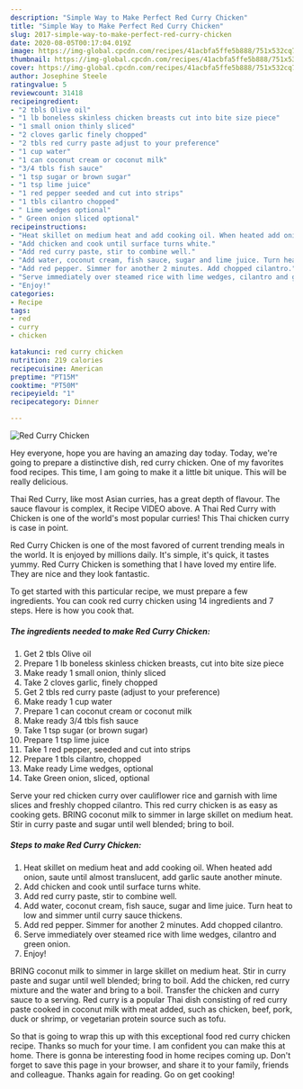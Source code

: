 ```yaml
---
description: "Simple Way to Make Perfect Red Curry Chicken"
title: "Simple Way to Make Perfect Red Curry Chicken"
slug: 2017-simple-way-to-make-perfect-red-curry-chicken
date: 2020-08-05T00:17:04.019Z
image: https://img-global.cpcdn.com/recipes/41acbfa5ffe5b888/751x532cq70/red-curry-chicken-recipe-main-photo.jpg
thumbnail: https://img-global.cpcdn.com/recipes/41acbfa5ffe5b888/751x532cq70/red-curry-chicken-recipe-main-photo.jpg
cover: https://img-global.cpcdn.com/recipes/41acbfa5ffe5b888/751x532cq70/red-curry-chicken-recipe-main-photo.jpg
author: Josephine Steele
ratingvalue: 5
reviewcount: 31418
recipeingredient:
- "2 tbls Olive oil"
- "1 lb boneless skinless chicken breasts cut into bite size piece"
- "1 small onion thinly sliced"
- "2 cloves garlic finely chopped"
- "2 tbls red curry paste adjust to your preference"
- "1 cup water"
- "1 can coconut cream or coconut milk"
- "3/4 tbls fish sauce"
- "1 tsp sugar or brown sugar"
- "1 tsp lime juice"
- "1 red pepper seeded and cut into strips"
- "1 tbls cilantro chopped"
- " Lime wedges optional"
- " Green onion sliced optional"
recipeinstructions:
- "Heat skillet on medium heat and add cooking oil. When heated add onion, saute until almost translucent, add garlic saute another minute."
- "Add chicken and cook until surface turns white."
- "Add red curry paste, stir to combine well."
- "Add water, coconut cream, fish sauce, sugar and lime juice. Turn heat to low and simmer until curry sauce thickens."
- "Add red pepper. Simmer for another 2 minutes. Add chopped cilantro."
- "Serve immediately over steamed rice with lime wedges, cilantro and green onion."
- "Enjoy!"
categories:
- Recipe
tags:
- red
- curry
- chicken

katakunci: red curry chicken 
nutrition: 219 calories
recipecuisine: American
preptime: "PT15M"
cooktime: "PT50M"
recipeyield: "1"
recipecategory: Dinner

---
```



![Red Curry Chicken](https://img-global.cpcdn.com/recipes/41acbfa5ffe5b888/751x532cq70/red-curry-chicken-recipe-main-photo.jpg)

Hey everyone, hope you are having an amazing day today. Today, we're going to prepare a distinctive dish, red curry chicken. One of my favorites food recipes. This time, I am going to make it a little bit unique. This will be really delicious.

Thai Red Curry, like most Asian curries, has a great depth of flavour. The sauce flavour is complex, it Recipe VIDEO above. A Thai Red Curry with Chicken is one of the world&#39;s most popular curries! This Thai chicken curry is case in point.

Red Curry Chicken is one of the most favored of current trending meals in the world. It is enjoyed by millions daily. It's simple, it's quick, it tastes yummy. Red Curry Chicken is something that I have loved my entire life. They are nice and they look fantastic.


To get started with this particular recipe, we must prepare a few ingredients. You can cook red curry chicken using 14 ingredients and 7 steps. Here is how you cook that.

<!--inarticleads1-->

##### The ingredients needed to make Red Curry Chicken:

1. Get 2 tbls Olive oil
1. Prepare 1 lb boneless skinless chicken breasts, cut into bite size piece
1. Make ready 1 small onion, thinly sliced
1. Take 2 cloves garlic, finely chopped
1. Get 2 tbls red curry paste (adjust to your preference)
1. Make ready 1 cup water
1. Prepare 1 can coconut cream or coconut milk
1. Make ready 3/4 tbls fish sauce
1. Take 1 tsp sugar (or brown sugar)
1. Prepare 1 tsp lime juice
1. Take 1 red pepper, seeded and cut into strips
1. Prepare 1 tbls cilantro, chopped
1. Make ready  Lime wedges, optional
1. Take  Green onion, sliced, optional


Serve your red chicken curry over cauliflower rice and garnish with lime slices and freshly chopped cilantro. This red curry chicken is as easy as cooking gets. BRING coconut milk to simmer in large skillet on medium heat. Stir in curry paste and sugar until well blended; bring to boil. 

<!--inarticleads2-->

##### Steps to make Red Curry Chicken:

1. Heat skillet on medium heat and add cooking oil. When heated add onion, saute until almost translucent, add garlic saute another minute.
1. Add chicken and cook until surface turns white.
1. Add red curry paste, stir to combine well.
1. Add water, coconut cream, fish sauce, sugar and lime juice. Turn heat to low and simmer until curry sauce thickens.
1. Add red pepper. Simmer for another 2 minutes. Add chopped cilantro.
1. Serve immediately over steamed rice with lime wedges, cilantro and green onion.
1. Enjoy!


BRING coconut milk to simmer in large skillet on medium heat. Stir in curry paste and sugar until well blended; bring to boil. Add the chicken, red curry mixture and the water and bring to a boil. Transfer the chicken and curry sauce to a serving. Red curry is a popular Thai dish consisting of red curry paste cooked in coconut milk with meat added, such as chicken, beef, pork, duck or shrimp, or vegetarian protein source such as tofu. 

So that is going to wrap this up with this exceptional food red curry chicken recipe. Thanks so much for your time. I am confident you can make this at home. There is gonna be interesting food in home recipes coming up. Don't forget to save this page in your browser, and share it to your family, friends and colleague. Thanks again for reading. Go on get cooking!
